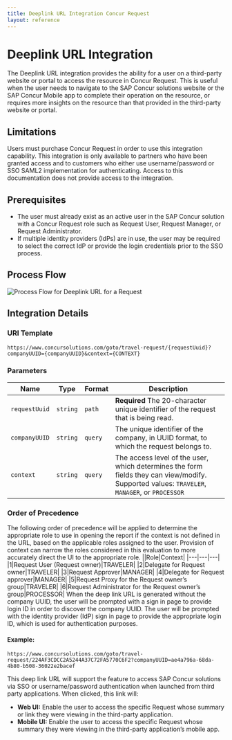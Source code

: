 ```yaml
---
title: Deeplink URL Integration Concur Request
layout: reference
---
```

# Deeplink URL Integration
The Deeplink URL integration provides the ability for a user on a third-party website or portal to access the resource in Concur Request. This is useful when the user needs to navigate to the SAP Concur solutions website or the SAP Concur Mobile app to complete their operation on the resource, or requires more insights on the resource than that provided in the third-party website or portal.
## <a name="limitations"></a>Limitations
Users must purchase Concur Request in order to use this integration capability. This integration is only available to partners who have been granted access and to customers who either use username/password or SSO SAML2 implementation for authenticating. Access to this documentation does not provide access to the integration.
## <a name="pre-req"></a>Prerequisites
* The user must already exist as an active user in the SAP Concur solution with a Concur Request role such as Request User, Request Manager, or Request Administrator.
* If multiple identity providers (IdPs) are in use, the user may be required to select the correct IdP or provide the login credentials prior to the SSO process.
## <a name="process-flow"></a>Process Flow
![Process Flow for Deeplink URL for a Request](./Deeplink-url-request.png)
## <a name="integration-details"></a>Integration Details
### URI Template
```shell
https://www.concursolutions.com/goto/travel-request/{requestUuid}?companyUUID={companyUUID}&context={CONTEXT}
```
### Parameters
|Name|Type|Format|Description|
|---|---|---|---|
|`requestUuid`|`string`|`path`|**Required** The 20-character unique identifier of the request that is being read.|
|`companyUUID`|`string`|`query`|The unique identifier of the company, in UUID format, to which the request belongs to.|
|`context`|`string`|`query`|The access level of the user, which determines the form fields they can view/modify. Supported values: `TRAVELER`, `MANAGER`, or `PROCESSOR`|
### Order of Precedence
The following order of precedence will be applied to determine the appropriate role to use in opening the report if the context is not defined in the URL, based on the applicable roles assigned to the user. Provision of context can narrow the roles considered in this evaluation to more accurately direct the UI to the appropriate role.
||Role|Context|
|---|---|---|
|1|Request User (Request owner)|TRAVELER|
|2|Delegate for Request owner|TRAVELER|
|3|Request Approver|MANAGER|
|4|Delegate for Request approver|MANAGER|
|5|Request Proxy for the Request owner’s group|TRAVELER|
|6|Request Administrator for the Request owner’s group|PROCESSOR|
When the deep link URL is generated without the company UUID, the user will be prompted with a sign in page to provide login ID in order to discover the company UUID. The user will be prompted with the identity provider (IdP) sign in page to provide the appropriate login ID, which is used for authentication purposes.
#### Example:
```shell
https://www.concursolutions.com/goto/travel-request/224AF3CDCC2A5244A37C72FA5770C6F2?companyUUID=ae4a796a-68da-4b80-b508-36022e2bacef
```
This deep link URL will support the feature to access SAP Concur solutions via SSO or username/password authentication when launched from third party applications. When clicked, this link will:
* **Web UI:** Enable the user to access the specific Request whose summary or link they were viewing in the third-party application.
* **Mobile UI:** Enable the user to access the specific Request whose summary they were viewing in the third-party application’s mobile app.
